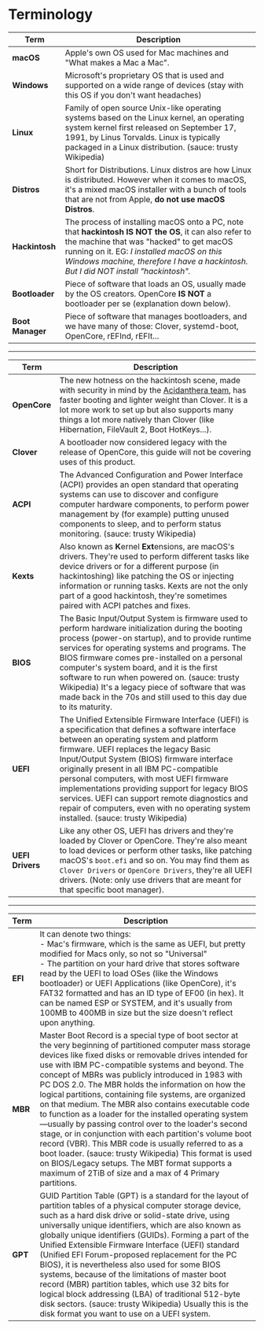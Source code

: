 # Terminology

Term | Description
--- | ---
**macOS**        | Apple's own OS used for Mac machines and "What makes a Mac a Mac".  
**Windows**      | Microsoft's proprietary OS that is used and supported on a wide range of devices (stay with this OS if you don't want headaches)  
**Linux**        | Family of open source Unix-like operating systems based on the Linux kernel, an operating system kernel first released on September 17, 1991, by Linus Torvalds. Linux is typically packaged in a Linux distribution. (sauce: trusty Wikipedia)  
**Distros**      | Short for Distributions. Linux distros are how Linux is distributed. However when it comes to macOS, it's a mixed macOS installer with a bunch of tools that are not from Apple, **do not use macOS Distros**.  
**Hackintosh**   | The process of installing macOS onto a PC, note that **hackintosh IS NOT the OS**, it can also refer to the machine that was "hacked" to get macOS running on it. EG: *I installed macOS on this Windows machine, therefore I have a hackintosh. But I did NOT install "hackintosh".*  
**Bootloader**   | Piece of software that loads an OS, usually made by the OS creators. OpenCore **IS NOT** a bootloader per se (explanation down below).
**Boot Manager** | Piece of software that manages bootloaders, and we have many of those: Clover, systemd-boot, OpenCore, rEFInd, rEFIt...
---
Term | Description
--- | ---
**OpenCore**   | The new hotness on the hackintosh scene, made with security in mind by the [Acidanthera team](https://github.com/acidanthera), has faster booting and lighter weight than Clover. It is a lot more work to set up but also supports many things a lot more natively than Clover (like Hibernation, FileVault 2, Boot HotKeys...).
**Clover**  | A bootloader now considered legacy with the release of OpenCore, this guide will not be covering uses of this product.
**ACPI**  | The Advanced Configuration and Power Interface (ACPI) provides an open standard that operating systems can use to discover and configure computer hardware components, to perform power management by (for example) putting unused components to sleep, and to perform status monitoring. (sauce: trusty Wikipedia)
**Kexts**   | Also known as **K**ernel **Ext**ensions, are macOS's drivers. They're used to perform different tasks like device drivers or for a different purpose (in hackintoshing) like patching the OS or injecting information or running tasks. Kexts are not the only part of a good hackintosh, they're sometimes paired with ACPI patches and fixes.
**BIOS**  | The Basic Input/Output System is firmware used to perform hardware initialization during the booting process (power-on startup), and to provide runtime services for operating systems and programs. The BIOS firmware comes pre-installed on a personal computer's system board, and it is the first software to run when powered on. (sauce: trusty Wikipedia) It's a legacy piece of software that was made back in the 70s and still used to this day due to its maturity.
**UEFI**  | The Unified Extensible Firmware Interface (UEFI) is a specification that defines a software interface between an operating system and platform firmware. UEFI replaces the legacy Basic Input/Output System (BIOS) firmware interface originally present in all IBM PC-compatible personal computers, with most UEFI firmware implementations providing support for legacy BIOS services. UEFI can support remote diagnostics and repair of computers, even with no operating system installed. (sauce: trusty Wikipedia)
**UEFI Drivers** | Like any other OS, UEFI has drivers and they're loaded by Clover or OpenCore. They're also meant to load devices or perform other tasks, like patching macOS's `boot.efi` and so on. You may find them as `Clover Drivers` or `OpenCore Drivers`, they're all UEFI drivers. (Note: only use drivers that are meant for that specific boot manager).
---
Term | Description
--- | ---
**EFI**   | It can denote two things: <br/>- Mac's firmware, which is the same as UEFI, but pretty modified for Macs only, so not so "Universal"<br/>- The partition on your hard drive that stores software read by the UEFI to load OSes (like the Windows bootloader) or UEFI Applications (like OpenCore), it's FAT32 formatted and has an ID type of EF00 (in hex). It can be named ESP or SYSTEM, and it's usually from 100MB to 400MB in size but the size doesn't reflect upon anything.
**MBR**   | Master Boot Record is a special type of boot sector at the very beginning of partitioned computer mass storage devices like fixed disks or removable drives intended for use with IBM PC-compatible systems and beyond. The concept of MBRs was publicly introduced in 1983 with PC DOS 2.0. The MBR holds the information on how the logical partitions, containing file systems, are organized on that medium. The MBR also contains executable code to function as a loader for the installed operating system—usually by passing control over to the loader's second stage, or in conjunction with each partition's volume boot record (VBR). This MBR code is usually referred to as a boot loader. (sauce: trusty Wikipedia) This format is used on BIOS/Legacy setups. The MBT format supports a maximum of 2TiB of size and a max of 4 Primary partitions.
**GPT**   | GUID Partition Table (GPT) is a standard for the layout of partition tables of a physical computer storage device, such as a hard disk drive or solid-state drive, using universally unique identifiers, which are also known as globally unique identifiers (GUIDs). Forming a part of the Unified Extensible Firmware Interface (UEFI) standard (Unified EFI Forum-proposed replacement for the PC BIOS), it is nevertheless also used for some BIOS systems, because of the limitations of master boot record (MBR) partition tables, which use 32 bits for logical block addressing (LBA) of traditional 512-byte disk sectors. (sauce: trusty Wikipedia) Usually this is the disk format you want to use on a UEFI system.

